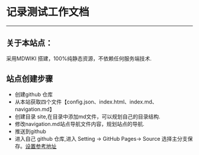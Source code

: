 # 记录测试工作文档

------------------------------------------------------------------------
## 关于本站点：

 采用MDWIKI 搭建，100%纯静态资源，不依赖任何服务端技术.

## 站点创建步骤
 - 创建github 仓库
 - 从本站获取四个文件【config.json、index.html、index.md、navigation.md】
 - 创建目录 site,在目录中添加md文件，可以规划自己的目录结构.
 - 修改navigation.md站点导航文件内容，规划站点的导航.
 - 推送到github
 - 进入自己 github 仓库,进入 Setting -> GitHub Pages-> Source 选择主分支保存。[设置参考地址](https://pages.github.com/)
